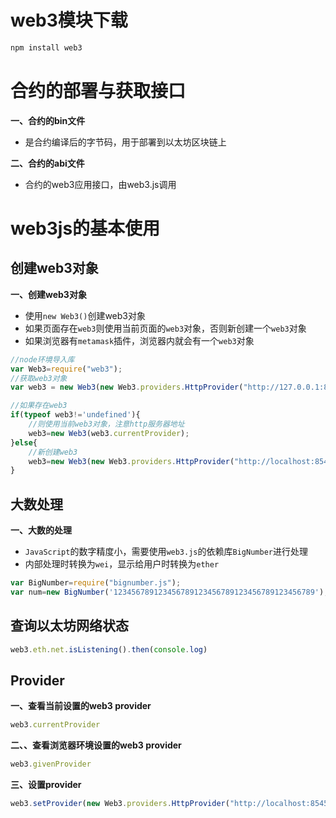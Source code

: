 # web3模块下载

```bash
npm install web3
```

# 合约的部署与获取接口

**一、合约的bin文件**

* 是合约编译后的字节码，用于部署到以太坊区块链上

**二、合约的abi文件**

* 合约的web3应用接口，由web3.js调用

# web3js的基本使用

## 创建web3对象

**一、创建web3对象**

* 使用`new Web3()`创建web3对象
* 如果页面存在`web3`则使用当前页面的`web3`对象，否则新创建一个`web3`对象
* 如果浏览器有`metamask`插件，浏览器内就会有一个`web3`对象

```javascript
//node环境导入库
var Web3=require("web3");
//获取web3对象
var web3 = new Web3(new Web3.providers.HttpProvider("http://127.0.0.1:8545"));
```

```javascript
//如果存在web3
if(typeof web3!='undefined'){
    //则使用当前web3对象，注意http服务器地址
    web3=new Web3(web3.currentProvider);
}else{
    //新创建web3
    web3=new Web3(new Web3.providers.HttpProvider("http://localhost:8545"));
}
```

## 大数处理

**一、大数的处理**

* `JavaScript`的数字精度小，需要使用`web3.js`的依赖库`BigNumber`进行处理
* 内部处理时转换为`wei`，显示给用户时转换为`ether`

```javascript
var BigNumber=require("bignumber.js");
var num=new BigNumber('123456789123456789123456789123456789123456789');
```

## 查询以太坊网络状态

```javascript
web3.eth.net.isListening().then(console.log)
```

## Provider

**一、查看当前设置的web3 provider**

```javascript
web3.currentProvider
```

**二、、查看浏览器环境设置的web3 provider**

```javascript
web3.givenProvider
```

**三、设置provider**

```javascript
web3.setProvider(new Web3.providers.HttpProvider("http://localhost:8545"))
```

















